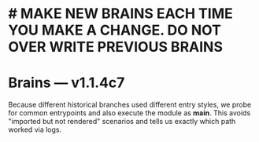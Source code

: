 # \# MAKE NEW BRAINS EACH TIME YOU MAKE A CHANGE. DO NOT OVER WRITE PREVIOUS BRAINS

# Brains — v1.1.4c7

Because different historical branches used different entry styles, we probe for common entrypoints and also execute the module as **main**. This avoids "imported but not rendered" scenarios and tells us exactly which path worked via logs.

